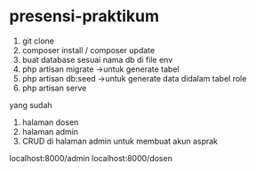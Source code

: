 # presensi-praktikum
1. git clone
2. composer install / composer update
3. buat database sesuai nama db di file env
4. php artisan migrate ->untuk generate tabel
5. php artisan db:seed ->untuk generate data didalam tabel role
6. php artisan serve

yang sudah
1. halaman dosen
2. halaman admin
3. CRUD di halaman admin untuk membuat akun asprak

localhost:8000/admin
localhost:8000/dosen
